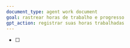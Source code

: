 ```yaml
---
document_type: agent work document
goal: rastrear horas de trabalho e progresso
gpt_action: registrar suas horas trabalhadas
---
```


- [ ] 